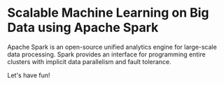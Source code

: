 # Scalable Machine Learning on Big Data using Apache Spark

Apache Spark is an open-source unified analytics engine for large-scale data processing. Spark provides an interface for programming entire clusters with implicit data parallelism and fault tolerance.

Let's have fun!
